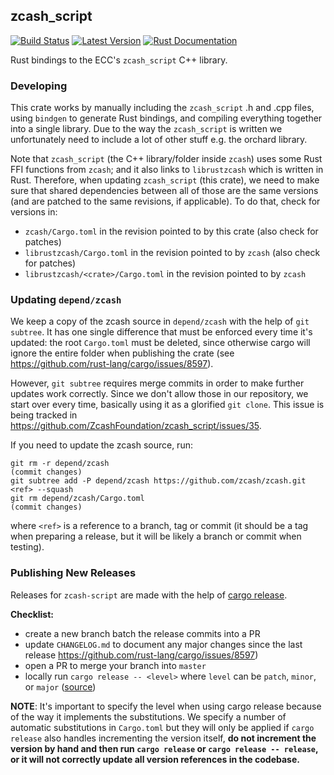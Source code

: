 ## zcash_script

[![Build Status][actions-badge]][actions-url]
[![Latest Version][version-badge]][version-url]
[![Rust Documentation][docs-badge]][docs-url]

[actions-badge]: https://github.com/ZcashFoundation/zcash_script/workflows/Continuous%20integration/badge.svg
[actions-url]: https://github.com/ZcashFoundation/zcash_script/actions?query=workflow%3A%22Continuous+integration%22
[version-badge]: https://img.shields.io/crates/v/zcash_script.svg
[version-url]: https://crates.io/crates/zcash_script
[docs-badge]: https://img.shields.io/badge/docs-latest-blue.svg
[docs-url]: https://docs.rs/zcash_script

Rust bindings to the ECC's `zcash_script` C++ library.

### Developing

This crate works by manually including the `zcash_script` .h and .cpp files,
using `bindgen` to generate Rust bindings, and compiling everything together
into a single library. Due to the way the `zcash_script` is written we unfortunately need
to include a lot of other stuff e.g. the orchard library.

Note that `zcash_script` (the C++ library/folder inside `zcash`) uses some Rust
FFI functions from `zcash`; and it also links to `librustzcash` which is written in Rust.
Therefore, when updating `zcash_script` (this crate), we need to make sure that shared dependencies
between all of those are the same versions (and are patched to the same revisions, if applicable).
To do that, check for versions in:

- `zcash/Cargo.toml` in the revision pointed to by this crate (also check for patches)
- `librustzcash/Cargo.toml` in the revision pointed to by `zcash` (also check for patches)
- `librustzcash/<crate>/Cargo.toml` in the revision pointed to by `zcash`

### Updating `depend/zcash`

We keep a copy of the zcash source in `depend/zcash` with the help of `git subtree`.
It has one single difference that must be enforced every time it's updated: the root
`Cargo.toml` must be deleted, since otherwise cargo will ignore the entire folder
when publishing the crate (see https://github.com/rust-lang/cargo/issues/8597).

However, `git subtree` requires merge commits in order to make further updates
work correctly. Since we don't allow those in our repository, we start over
every time, basically using it as a glorified `git clone`. This issue is being
tracked in https://github.com/ZcashFoundation/zcash_script/issues/35.

If you need to update the zcash source, run:

```console
git rm -r depend/zcash
(commit changes)
git subtree add -P depend/zcash https://github.com/zcash/zcash.git <ref> --squash
git rm depend/zcash/Cargo.toml
(commit changes)
```

where `<ref>` is a reference to a branch, tag or commit (it should be a tag when preparing
a release, but it will be likely a branch or commit when testing).

### Publishing New Releases

Releases for `zcash-script` are made with the help of [cargo release](https://github.com/sunng87/cargo-release).

**Checklist:**

* create a new branch batch the release commits into a PR
* update `CHANGELOG.md` to document any major changes since the last release
  https://github.com/rust-lang/cargo/issues/8597)
* open a PR to merge your branch into `master`
* locally run `cargo release -- <level>` where `level` can be `patch`, `minor`, or `major` ([source](https://github.com/sunng87/cargo-release/blob/master/docs/reference.md#bump-level))

**NOTE**: It's important to specify the level when using cargo release because of the way it implements the substitutions. We specify a number of automatic substitutions in `Cargo.toml` but they will only be applied if `cargo release` also handles incrementing the version itself, **do not increment the version by hand and then run `cargo release` or `cargo release -- release`, or it will not correctly update all version references in the codebase.**
